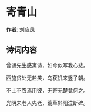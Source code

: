 # 寄青山

**作者**: 刘应凤

## 诗词内容

曾诵先生感寓诗，如今似写我心悲。

西施贫处无盐笑，乌获饥来竖子朝。

不士不农焉用彼，无齐无楚竟何之。

光阴未老人先老，荒草斜阳泣断碑。

